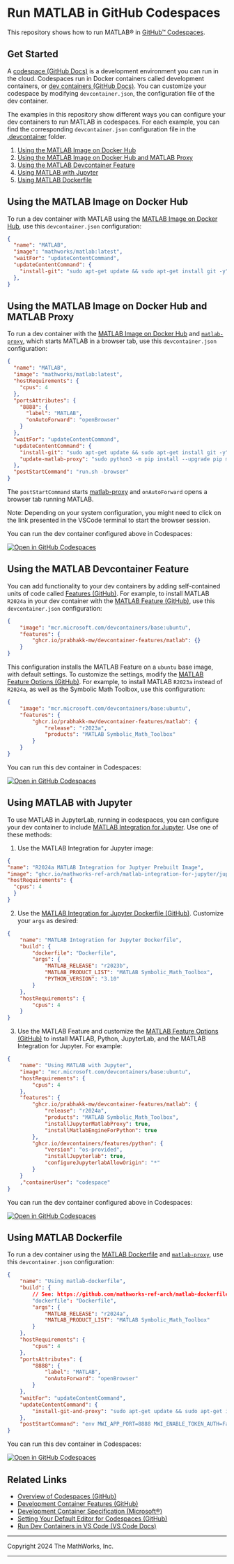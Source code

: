 # Run MATLAB in GitHub Codespaces

This repository shows how to run MATLAB&reg; in [GitHub&trade; Codespaces](https://github.com/features/codespaces).

## Get Started

A [codespace (GitHub Docs)](https://docs.github.com/en/codespaces/overview) is a development environment you can run in the cloud. Codespaces run in Docker containers called development containers, or [dev containers (GitHub Docs)](https://docs.github.com/en/codespaces/setting-up-your-project-for-codespaces/adding-a-dev-container-configuration/introduction-to-dev-containers). You can customize your codespace by modifying `devcontainer.json`, the configuration file of the dev container.

The examples in this repository show different ways you can configure your dev containers to run MATLAB in codespaces. For each example, you can find the corresponding `devcontainer.json` configuration file in the [.devcontainer](./.devcontainer) folder.

1. [Using the MATLAB Image on Docker Hub](#using-the-matlab-image-on-docker-hub)
2. [Using the MATLAB Image on Docker Hub and MATLAB Proxy](#using-the-matlab-image-on-docker-hub-and-matlab-proxy) 
3. [Using the MATLAB Devcontainer Feature](#using-the-matlab-devcontainer-feature) 
4. [Using MATLAB with Jupyter](#using-matlab-with-jupyter)
5. [Using MATLAB Dockerfile](#using-MATLAB-dockerfile)



## Using the MATLAB Image on Docker Hub

To run a dev container with MATLAB using the [MATLAB Image on Docker Hub](https://hub.docker.com/r/mathworks/matlab), use this `devcontainer.json` configuration:
 
```json
{
  "name": "MATLAB",
  "image": "mathworks/matlab:latest",
  "waitFor": "updateContentCommand",
  "updateContentCommand": {
    "install-git": "sudo apt-get update && sudo apt-get install git -y",
  },
}
```

## Using the MATLAB Image on Docker Hub and MATLAB Proxy

To run a dev container with the [MATLAB Image on Docker Hub](https://hub.docker.com/r/mathworks/matlab) and [`matlab-proxy`](https://github.com/mathworks/matlab-proxy), which starts MATLAB in a browser tab, use this `devcontainer.json` configuration:

```json
{
  "name": "MATLAB",
  "image": "mathworks/matlab:latest",
  "hostRequirements": {
    "cpus": 4
  },
  "portsAttributes": {
    "8888": {
      "label": "MATLAB",
      "onAutoForward": "openBrowser"
    }
  },
  "waitFor": "updateContentCommand",
  "updateContentCommand": {
    "install-git": "sudo apt-get update && sudo apt-get install git -y",
    "update-matlab-proxy": "sudo python3 -m pip install --upgrade pip matlab-proxy"
  },
  "postStartCommand": "run.sh -browser"
}
```

The `postStartCommand` starts [matlab-proxy](https://github.com/mathworks/matlab-proxy) and `onAutoForward` opens a browser tab running MATLAB.

Note: Depending on your system configuration, you might need to click on the link presented in the VSCode terminal to start the browser session.

You can run the dev container configured above in Codespaces:

[![Open in GitHub Codespaces](https://github.com/codespaces/badge.svg)](https://github.com/codespaces/new/prabhakk-mw/matlab-codespaces?template=false&devcontainer_path=.devcontainer%2Fdevcontainer.json)


## Using the MATLAB Devcontainer Feature

You can add functionality to your dev containers by adding self-contained units of code called [Features (GitHub)](https://github.com/devcontainers/features). For example, to install MATLAB `R2024a` in your dev container with the [MATLAB Feature (GitHub)](https://github.com/prabhakk-mw/devcontainer-features), use this `devcontainer.json` configuration:

```json
{
    "image": "mcr.microsoft.com/devcontainers/base:ubuntu",
    "features": {
        "ghcr.io/prabhakk-mw/devcontainer-features/matlab": {}
    }
}
```

This configuration installs the MATLAB Feature on a `ubuntu` base image, with default settings. To customize the settings, modify the [MATLAB Feature Options (GitHub)](https://github.com/prabhakk-mw/devcontainer-features/tree/main/src/matlab#options). For example, to install MATLAB `R2023a` instead of `R2024a`, as well as the Symbolic Math Toolbox, use this configuration:

```json
{
    "image": "mcr.microsoft.com/devcontainers/base:ubuntu",
    "features": {
        "ghcr.io/prabhakk-mw/devcontainer-features/matlab": {
            "release": "r2023a",
            "products": "MATLAB Symbolic_Math_Toolbox"
        }
    }
}   
```

You can run this dev container in Codespaces: 

[![Open in GitHub Codespaces](https://github.com/codespaces/badge.svg)](https://github.com/codespaces/new/prabhakk-mw/matlab-codespaces?template=false&devcontainer_path=.devcontainer%2Fusing-devcontainer-feature%2Fdevcontainer.json)





## Using MATLAB with Jupyter

To use MATLAB in JupyterLab, running in codespaces, you can configure your dev container to include [MATLAB Integration for Jupyter](https://github.com/mathworks/jupyter-matlab-proxy). Use one of these methods:


1. Use the MATLAB Integration for Jupyter image:

  ```json
  {
  "name": "R2024a MATLAB Integration for Juptyer Prebuilt Image",
  "image": "ghcr.io/mathworks-ref-arch/matlab-integration-for-jupyter/jupyter-matlab-notebook:r2024a",
  "hostRequirements": {
    "cpus": 4
    }
  }
  ```

2. Use the [MATLAB Integration for Jupyter Dockerfile (GitHub)](https://github.com/mathworks-ref-arch/matlab-integration-for-jupyter/blob/main/matlab/Dockerfile). Customize your `args` as desired:
  ```json
  {
      "name": "MATLAB Integration for Jupyter Dockerfile",
      "build": {
          "dockerfile": "Dockerfile",
          "args": {
              "MATLAB_RELEASE": "r2023b",
              "MATLAB_PRODUCT_LIST": "MATLAB Symbolic_Math_Toolbox",
              "PYTHON_VERSION": "3.10"
          }
      },
      "hostRequirements": {
          "cpus": 4
      }
  }
  ```

3. Use the MATLAB Feature and customize the [MATLAB Feature Options (GitHub)](https://github.com/prabhakk-mw/devcontainer-features/tree/main/src/matlab#options) to install MATLAB, Python, JupyterLab, and the MATLAB Integration for Jupyter. For example:


  ```json
  {
      "name": "Using MATLAB with Jupyter",
      "image": "mcr.microsoft.com/devcontainers/base:ubuntu",
      "hostRequirements": {
          "cpus": 4
      },
      "features": {
          "ghcr.io/prabhakk-mw/devcontainer-features/matlab": {
              "release": "r2024a",
              "products": "MATLAB Symbolic_Math_Toolbox",
              "installJupyterMatlabProxy": true,
              "installMatlabEngineForPython": true
          },
          "ghcr.io/devcontainers/features/python": {
              "version": "os-provided",
              "installJupyterlab": true,
              "configureJupyterlabAllowOrigin": "*"
          }
      }
      ,"containerUser": "codespace"
  }
  ```

You can run the dev container configured above in Codespaces: 

[![Open in GitHub Codespaces](https://github.com/codespaces/badge.svg)](https://github.com/codespaces/new/prabhakk-mw/matlab-codespaces?template=false&devcontainer_path=.devcontainer%2Fusing-matlab-with-jupyter%2Fdevcontainer.json)




## Using MATLAB Dockerfile

To run a dev container using the [MATLAB Dockerfile](https://github.com/mathworks-ref-arch/matlab-dockerfile) and [`matlab-proxy`](https://github.com/mathworks/matlab-proxy), use this `devcontainer.json` configuration:

```json
{
    "name": "Using matlab-dockerfile",
    "build": {
        // See: https://github.com/mathworks-ref-arch/matlab-dockerfile
        "dockerfile": "Dockerfile",
        "args": {
            "MATLAB_RELEASE": "r2024a",
            "MATLAB_PRODUCT_LIST": "MATLAB Symbolic_Math_Toolbox"
        }
    },
    "hostRequirements": {
        "cpus": 4
    },
    "portsAttributes": {
        "8888": {
            "label": "MATLAB",
            "onAutoForward": "openBrowser"
        }
    },
    "waitFor": "updateContentCommand",
    "updateContentCommand": {
        "install-git-and-proxy": "sudo apt-get update && sudo apt-get install --no-install-recommends -y git python3 python3-pip xvfb && sudo python3 -m pip install --upgrade matlab-proxy"
    },
    "postStartCommand": "env MWI_APP_PORT=8888 MWI_ENABLE_TOKEN_AUTH=False matlab-proxy-app"
}
```

You can run this dev container in Codespaces: 

[![Open in GitHub Codespaces](https://github.com/codespaces/badge.svg)](https://github.com/codespaces/new/prabhakk-mw/matlab-codespaces?template=false&devcontainer_path=.devcontainer%2Fusing-matlab-dockerfile%2Fdevcontainer.json)

## Related Links

* [Overview of Codespaces (GitHub)](https://docs.github.com/en/codespaces/overview)
* [Development Container Features (GitHub)](https://github.com/devcontainers/features/)
* [Development Container Specification (Microsoft&reg;)](https://containers.dev/implementors/spec/)
* [Setting Your Default Editor for Codespaces (GitHub)](https://docs.github.com/en/codespaces/setting-your-user-preferences/setting-your-default-editor-for-github-codespaces)
* [Run Dev Containers in VS Code (VS Code Docs) ](https://code.visualstudio.com/docs/devcontainers/create-dev-container)
----

Copyright 2024 The MathWorks, Inc.

----